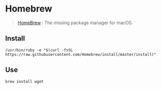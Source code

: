 # Homebrew

> [HomeBrew][homebrew-link] : The missing package manager for macOS.

## Install

```
/usr/bin/ruby -e "$(curl -fsSL https://raw.githubusercontent.com/Homebrew/install/master/install)"

```

## Use

```
brew install wget

```

[homebrew-link]: http://brew.sh/